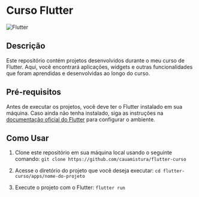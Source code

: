 # Curso Flutter 

<img align="center" alt="Flutter" src="https://img.shields.io/badge/Flutter-02569B?style=for-the-badge&logo=flutter&logoColor=white" />

## Descrição

Este repositório contém projetos desenvolvidos durante o meu curso de Flutter. Aqui, você encontrará aplicações, widgets e outras funcionalidades que foram aprendidas e desenvolvidas ao longo do curso.

## Pré-requisitos

Antes de executar os projetos, você deve ter o Flutter instalado em sua máquina. Caso ainda não tenha instalado, siga as instruções na [documentação oficial do Flutter](https://flutter.dev/docs/get-started/install) para configurar o ambiente.

## Como Usar

1. Clone este repositório em sua máquina local usando o seguinte comando: `git clone https://github.com/cauamistura/flutter-curso`

2. Acesse o diretório do projeto que você deseja executar: `cd flutter-curso/apps/nome-do-projeto`

3. Execute o projeto com o Flutter: `flutter run`
